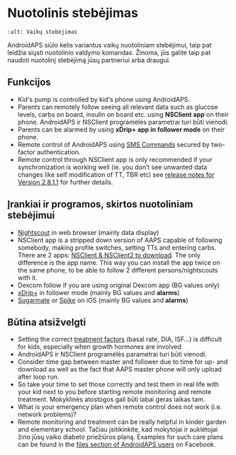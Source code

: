 # Nuotolinis stebėjimas

```{image} ../images/KidsMonitoring.png
:alt: Vaikų stebėjimas
```

AndroidAPS siūlo kelis variantus vaikų nuotoliniam stebėjimui, taip pat leidžia siųsti nuotolinio valdymo komandas. Žinoma, jūs galite taip pat naudoti nuotolinį stebėjimą jūsų partneriui arba draugui.

## Funkcijos

- Kid's pump is controlled by kid's phone using AndroidAPS.
- Parents can remotely follow seeing all relevant data such as glucose levels, carbs on board, insulin on board etc. using **NSClient app** on their phone. AndroidAPS ir NSClient programėlės parametrai turi būti vienodi.
- Parents can be alarmed by using **xDrip+ app in follower mode** on their phone.
- Remote control of AndroidAPS using [SMS Commands](../Children/SMS-Commands.md) secured by two-factor authentication.
- Remote control through NSClient app is only recommended if your synchronization is working well (ie. you don’t see unwanted data changes like self modification of TT, TBR etc) see [release notes for Version 2.8.1.1](../Installing-AndroidAPS/Releasenotes.md#important-hints) for further details.

## Įrankiai ir programos, skirtos nuotoliniam stebėjimui

- [Nightscout](https://nightscout.github.io/) in web browser (mainly data display)
- NSClient app is a stripped down version of AAPS capable of following somebody, making profile switches, setting TTs and entering carbs. There are 2 apps:  [NSClient & NSClient2 to download](https://github.com/nightscout/AndroidAPS/releases/). The only difference is the app name. This way you can install the app twice on the same phone, to be able to follow 2 different persons/nightscouts with it.
- Dexcom follow if you are using original Dexcom app (BG values only)
- [xDrip+](../Configuration/xdrip.md) in follower mode (mainly BG values and **alarms**)
- [Sugarmate](https://sugarmate.io/) or [Spike](https://spike-app.com/) on iOS (mainly BG values and **alarms**)

## Būtina atsižvelgti

- Setting the correct [treatment factors](../Getting-Started/FAQ.md#how-to-begin) (basal rate, DIA, ISF...) is difficult for kids, especially when growth hormones are involved.
- AndroidAPS ir NSClient programėlės parametrai turi būti vienodi.
- Consider time gap between master and follower due to time for up- and download as well as the fact that AAPS master phone will only upload after loop run.
- So take your time to set those correctly and test them in real life with your kid next to you before starting remote monitoring and remote treatment. Mokyklinės atostogos gali būti labai geras laikas tam.
- What is your emergency plan when remote control does not work (i.e. network problems)?
- Remote monitoring and treatment can be really helpful in kinder garden and elementary school. Tačiau įsitikinkite, kad mokytojai ir auklėtojai žino jūsų vaiko diabeto priežiūros planą. Examples for such care plans can be found in the [files section of AndroidAPS users](https://www.facebook.com/groups/AndroidAPSUsers/files/) on Facebook.
